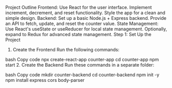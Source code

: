 Project Outline
Frontend:
Use React for the user interface.
Implement increment, decrement, and reset functionality.
Style the app for a clean and simple design.
Backend:
Set up a basic Node.js + Express backend.
Provide an API to fetch, update, and reset the counter value.
State Management:
Use React's useState or useReducer for local state management.
Optionally, expand to Redux for advanced state management.
Step 1: Set Up the Project
1. Create the Frontend
Run the following commands:

bash
Copy code
npx create-react-app counter-app
cd counter-app
npm start
2. Create the Backend
Run these commands in a separate folder:

bash
Copy code
mkdir counter-backend
cd counter-backend
npm init -y
npm install express cors body-parser
